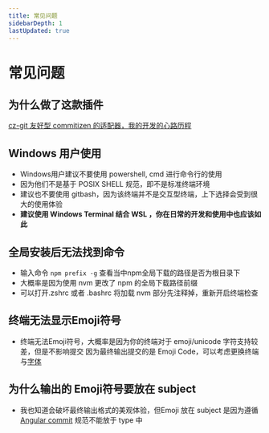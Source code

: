 ```yaml
---
title: 常见问题
sidebarDepth: 1
lastUpdated: true
---
```

# 常见问题
## 为什么做了这款插件
[cz-git 友好型 commitizen 的适配器，我的开发的心路历程](https://www.qbenben.com/post/2022/02/27/cz-git/)

## Windows 用户使用
- Windows用户建议不要使用 powershell, cmd 进行命令行的使用
- 因为他们不是基于 POSIX SHELL 规范，即不是标准终端环境
- 建议也不要使用 gitbash，因为该终端并不是交互型终端，上下选择会受到很大的使用体验
- **建议使用 Windows Terminal 结合 WSL ，你在日常的开发和使用中也应该如此**

## 全局安装后无法找到命令
- 输入命令 `npm prefix -g` 查看当中npm全局下载的路径是否为根目录下
- 大概率是因为使用 nvm 更改了 npm 的全局下载路径前缀
- 可以打开.zshrc 或者 .bashrc 将加载 nvm 部分先注释掉，重新开启终端检查

## 终端无法显示Emoji符号
- 终端无法Emoji符号，大概率是因为你的终端对于 emoji/unicode 字符支持较差，但是不影响提交
  因为最终输出提交的是 Emoji Code，可以考虑更换终端与[字体](https://github.com/ryanoasis/nerd-fonts)
## 为什么输出的 Emoji符号要放在 subject
- 我也知道会破坏最终输出格式的美观体验，但Emoji 放在 subject 是因为遵循 [Angular commit](https://github.com/angular/angular.js/blob/master/DEVELOPERS.md#commits) 规范不能放于 type 中
